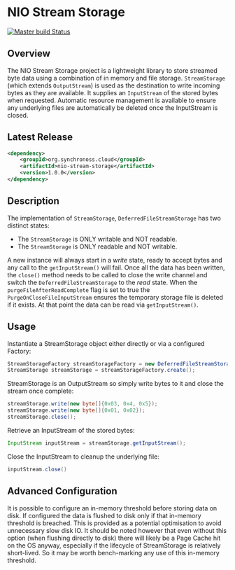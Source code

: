 NIO Stream Storage
=============================

[![Master build Status](https://travis-ci.org/synchronoss/nio-stream-storage.svg?branch=master)](https://travis-ci.org/synchronoss/nio-stream-storage)

Overview
--------
The NIO Stream Storage project is a lightweight library to store streamed byte data using a combination of in memory and file storage.
`StreamStorage` (which extends `OutputStream`) is used as the destination to write incoming bytes as they are available.
It supplies an `InputStream` of the stored bytes when requested.
Automatic resource management is available to ensure any underlying files are automatically be deleted once the InputStream is closed.

Latest Release
--------------
```xml
<dependency>
    <groupId>org.synchronoss.cloud</groupId>
    <artifactId>nio-stream-storage</artifactId>
    <version>1.0.0</version>
</dependency>
```

Description
-----------
The implementation of `StreamStorage`, `DeferredFileStreamStorage` has two distinct states:

 * The `StreamStorage` is ONLY writable and NOT readable.
 * The `StreamStorage` is ONLY readable and NOT writable.

A new instance will always start in a *write* state, ready to accept bytes and any call to the `getInputStream()` will fail.
Once all the data has been written, the `close()` method needs to be called to close the write channel and switch the `DeferredFileStreamStorage` to the *read* state.
When the `purgeFileAfterReadComplete` flag is set to true the `PurgeOnCloseFileInputStream` ensures the temporary storage file is deleted if it exists.
At that point the data can be read via `getInputStream()`.

Usage
-----
Instantiate a StreamStorage object either directly or via a configured Factory:
```java
StreamStorageFactory streamStorageFactory = new DeferredFileStreamStorageFactory();
StreamStorage streamStorage = streamStorageFactory.create();
```
StreamStorage is an OutputStream so simply write bytes to it and close the stream once complete:
```java
streamStorage.write(new byte[]{0x03, 0x4, 0x5});
streamStorage.write(new byte[]{0x01, 0x02});
streamStorage.close();
```
Retrieve an InputStream of the stored bytes:
```java
InputStream inputStream = streamStorage.getInputStream();
```
Close the InputStream to cleanup the underlying file:
```java
inputStream.close()
```
Advanced Configuration
----------------------
It is possible to configure an in-memory threshold before storing data on disk. If configured the data is flushed to disk only
if that in-memory threshold is breached. This is provided as a potential optimisation to avoid unnecessary slow disk IO.
It should be noted however that even without this option (when flushing directly to disk) there will likely be a Page Cache
hit on the OS anyway, especially if the lifecycle of StreamStorage is relatively short-lived. So it may be worth bench-marking
any use of this in-memory threshold.


